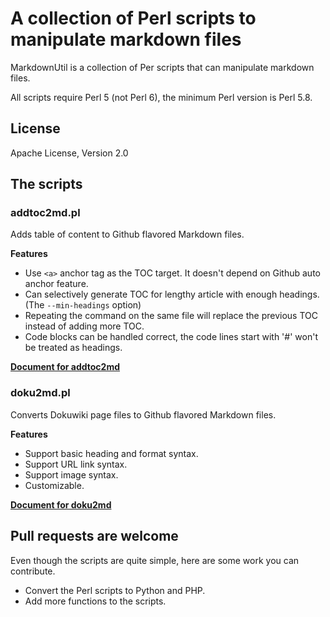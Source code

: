 # A collection of Perl scripts to manipulate markdown files

MarkdownUtil is a collection of Per scripts that can manipulate markdown files.

All scripts require Perl 5 (not Perl 6), the minimum Perl version is Perl 5.8.

## License

Apache License, Version 2.0  

## The scripts

### addtoc2md.pl

Adds table of content to Github flavored Markdown files.

**Features**  

* Use `<a>` anchor tag as the TOC target. It doesn't depend on Github auto anchor feature.  
* Can selectively generate TOC for lengthy article with enough headings. (The `--min-headings` option)
* Repeating the command on the same file will replace the previous TOC instead of adding more TOC.
* Code blocks can be handled correct, the code lines start with '#' won't be treated as headings.  

**[Document for addtoc2md](doc/addtoc2md.md)**

### doku2md.pl

Converts Dokuwiki page files to Github flavored Markdown files.  

**Features**  

* Support basic heading and format syntax.  
* Support URL link syntax.  
* Support image syntax.  
* Customizable.  

**[Document for doku2md](doc/doku2md.md)**

## Pull requests are welcome

Even though the scripts are quite simple, here are some work you can contribute.  

* Convert the Perl scripts to Python and PHP.  
* Add more functions to the scripts.  